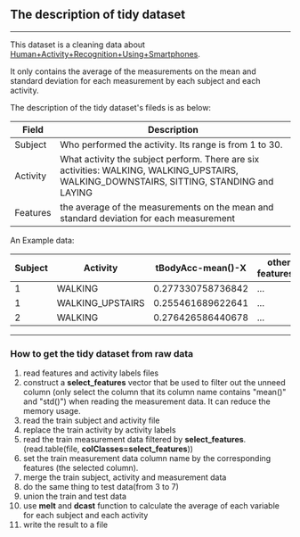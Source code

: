 ## The description of tidy dataset 

------

This dataset is a cleaning data about [Human+Activity+Recognition+Using+Smartphones](http://archive.ics.uci.edu/ml/datasets/Human+Activity+Recognition+Using+Smartphones).

It only contains the average of the measurements on the mean and standard deviation for each measurement by each subject and each activity.

The description of the tidy dataset's fileds is as below:

Field		| Description	|
------		| -----------	|
Subject		| Who performed the activity. Its range is from 1 to 30. 
Activity	| What activity the subject perform. There are six activities: WALKING, WALKING_UPSTAIRS, WALKING_DOWNSTAIRS, SITTING, STANDING and LAYING
Features	| the average of the measurements on the mean and standard deviation for each measurement

An Example data:

Subject	| Activity			| tBodyAcc-mean()-X	| other features...
-------	| ----------------	| -----------------	| -----
1		| WALKING			| 0.277330758736842	| ...
1		| WALKING_UPSTAIRS	| 0.255461689622641	| ...
2		| WALKING			| 0.276426586440678	| ...


------

### How to get the tidy dataset from raw data

1. read features and activity labels files
2. construct a **select_features** vector that be used to filter out the unneed column (only select the column that its column name contains "mean()" and "std()") when reading the measurement data. It can reduce the memory usage.
3. read the train subject and activity file
4. replace the train activity by activity labels
5. read the train measurement data filtered by **select_features**. (read.table(file, **colClasses=select_features**))
6. set the train measurement data column name by the corresponding features (the selected column).
7. merge the train subject, activity and measurement data
8. do the same thing to test data(from 3 to 7)
9. union the train and test data
10. use **melt** and **dcast** function to calculate the average of each variable for each subject and each activity
11. write the result to a file